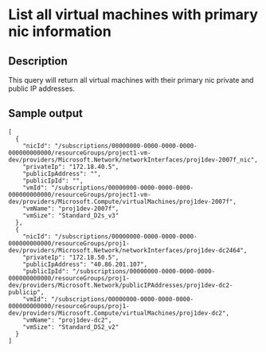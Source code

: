 # List all virtual machines with primary nic information

## Description
This query will return all virtual machines with their primary nic private and public IP addresses.

## Sample output
```
[
  {
    "nicId": "/subscriptions/00000000-0000-0000-0000-000000000000/resourceGroups/project1-vm-dev/providers/Microsoft.Network/networkInterfaces/proj1dev-2007f_nic",
    "privateIp": "172.18.40.5",
    "publicIpAddress": "",
    "publicIpId": "",
    "vmId": "/subscriptions/00000000-0000-0000-0000-000000000000/resourceGroups/project1-vm-dev/providers/Microsoft.Compute/virtualMachines/proj1dev-2007f",
    "vmName": "proj1dev-2007f",
    "vmSize": "Standard_D2s_v3"
  },
  {
    "nicId": "/subscriptions/00000000-0000-0000-0000-000000000000/resourceGroups/proj1-dev/providers/Microsoft.Network/networkInterfaces/proj1dev-dc2464",
    "privateIp": "172.18.50.5",
    "publicIpAddress": "40.86.201.107",
    "publicIpId": "/subscriptions/00000000-0000-0000-0000-000000000000/resourceGroups/proj1-dev/providers/Microsoft.Network/publicIPAddresses/proj1dev-dc2-publicip",
    "vmId": "/subscriptions/00000000-0000-0000-0000-000000000000/resourceGroups/proj1-dev/providers/Microsoft.Compute/virtualMachines/proj1dev-dc2",
    "vmName": "proj1dev-dc2",
    "vmSize": "Standard_DS2_v2"
  }
]
```